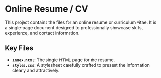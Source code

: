 # Online Resume / CV

This project contains the files for an online resume or curriculum vitae. It is a single-page document designed to professionally showcase skills, experience, and contact information.

## Key Files
- **`index.html`**: The single HTML page for the resume.
- **`styles.css`**: A stylesheet carefully crafted to present the information clearly and attractively.
